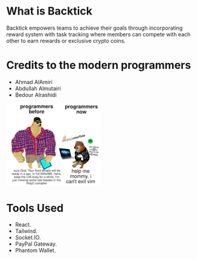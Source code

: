 # What is Backtick

Backtick empowers teams to achieve their goals through incorporating reward system with task tracking where members can compete with each other to earn rewards or exclusive crypto coins.

# Credits to the modern programmers

- Ahmad AlAmiri
- Abdullah Almutairi
- Bedour Alrashidi

<img src="./vimmeme.png" width=250 />

# Tools Used

- React.
- Tailwind.
- Socket.IO.
- PayPal Gateway.
- Phantom Wallet.
